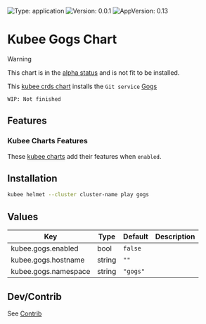 

[//]: # (README.md generated by gotmpl. DO NOT EDIT.)

![Type: application](https://img.shields.io/badge/Type-application-informational?style=flat-square) ![Version: 0.0.1](https://img.shields.io/badge/Version-0.0.1-informational?style=flat-square) ![AppVersion: 0.13](https://img.shields.io/badge/AppVersion-0.13-informational?style=flat-square)

# Kubee Gogs Chart

> [!WARNING]
> This chart is in the [alpha status](../../docs/site/kubee-helmet-chart.md#status) and is not fit to be installed.

This [kubee crds chart](../../docs/site/crds-chart.md) installs the `Git service` [Gogs](https://gogs.io/)

`WIP: Not finished`

## Features

### Kubee Charts Features

  These [kubee charts](../../docs/site/kubee-helmet-chart.md) add their features when `enabled`.

## Installation

```bash
kubee helmet --cluster cluster-name play gogs
```

## Values

| Key | Type | Default | Description |
|-----|------|---------|-------------|
| kubee.gogs.enabled | bool | `false` |  |
| kubee.gogs.hostname | string | `""` |  |
| kubee.gogs.namespace | string | `"gogs"` |  |

## Dev/Contrib

See [Contrib](contrib.md)

